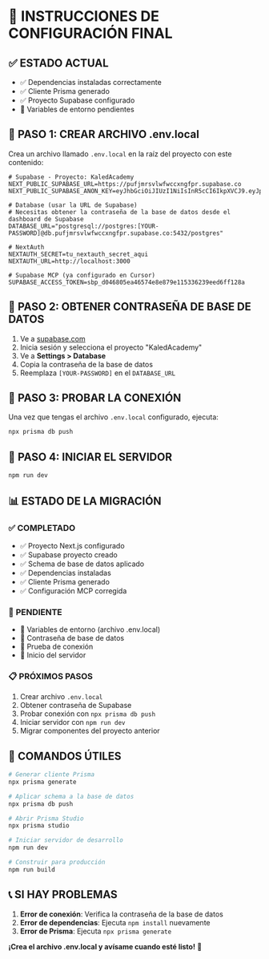 # 🚀 **INSTRUCCIONES DE CONFIGURACIÓN FINAL**

## ✅ **ESTADO ACTUAL**
- ✅ Dependencias instaladas correctamente
- ✅ Cliente Prisma generado
- ✅ Proyecto Supabase configurado
- 🔄 Variables de entorno pendientes

## 📝 **PASO 1: CREAR ARCHIVO .env.local**

Crea un archivo llamado `.env.local` en la raíz del proyecto con este contenido:

```env
# Supabase - Proyecto: KaledAcademy
NEXT_PUBLIC_SUPABASE_URL=https://pufjmrsvlwfwccxngfpr.supabase.co
NEXT_PUBLIC_SUPABASE_ANON_KEY=eyJhbGciOiJIUzI1NiIsInR5cCI6IkpXVCJ9.eyJpc3MiOiJzdXBhYmFzZSIsInJlZiI6InB1ZmptcnN2bHdmd2NjeG5nZnByIiwicm9sZSI6ImFub24iLCJpYXQiOjE3NTUyOTcyNjEsImV4cCI6MjA3MDg3MzI2MX0.OkG0JZsnam1kllPrPeJ6YKRb5IVl4KNf33rkhLFpOzI

# Database (usar la URL de Supabase)
# Necesitas obtener la contraseña de la base de datos desde el dashboard de Supabase
DATABASE_URL="postgresql://postgres:[YOUR-PASSWORD]@db.pufjmrsvlwfwccxngfpr.supabase.co:5432/postgres"

# NextAuth
NEXTAUTH_SECRET=tu_nextauth_secret_aqui
NEXTAUTH_URL=http://localhost:3000

# Supabase MCP (ya configurado en Cursor)
SUPABASE_ACCESS_TOKEN=sbp_d046805ea46574e8e879e115336239eed6ff128a
```

## 🔑 **PASO 2: OBTENER CONTRASEÑA DE BASE DE DATOS**

1. Ve a [supabase.com](https://supabase.com)
2. Inicia sesión y selecciona el proyecto "KaledAcademy"
3. Ve a **Settings > Database**
4. Copia la contraseña de la base de datos
5. Reemplaza `[YOUR-PASSWORD]` en el `DATABASE_URL`

## 🧪 **PASO 3: PROBAR LA CONEXIÓN**

Una vez que tengas el archivo `.env.local` configurado, ejecuta:

```bash
npx prisma db push
```

## 🚀 **PASO 4: INICIAR EL SERVIDOR**

```bash
npm run dev
```

## 📊 **ESTADO DE LA MIGRACIÓN**

### ✅ **COMPLETADO**
- ✅ Proyecto Next.js configurado
- ✅ Supabase proyecto creado
- ✅ Schema de base de datos aplicado
- ✅ Dependencias instaladas
- ✅ Cliente Prisma generado
- ✅ Configuración MCP corregida

### 🔄 **PENDIENTE**
- 🔄 Variables de entorno (archivo .env.local)
- 🔄 Contraseña de base de datos
- 🔄 Prueba de conexión
- 🔄 Inicio del servidor

### 📋 **PRÓXIMOS PASOS**
1. Crear archivo `.env.local`
2. Obtener contraseña de Supabase
3. Probar conexión con `npx prisma db push`
4. Iniciar servidor con `npm run dev`
5. Migrar componentes del proyecto anterior

## 🎯 **COMANDOS ÚTILES**

```bash
# Generar cliente Prisma
npx prisma generate

# Aplicar schema a la base de datos
npx prisma db push

# Abrir Prisma Studio
npx prisma studio

# Iniciar servidor de desarrollo
npm run dev

# Construir para producción
npm run build
```

## 📞 **SI HAY PROBLEMAS**

1. **Error de conexión**: Verifica la contraseña de la base de datos
2. **Error de dependencias**: Ejecuta `npm install` nuevamente
3. **Error de Prisma**: Ejecuta `npx prisma generate`

**¡Crea el archivo .env.local y avísame cuando esté listo!** 🚀
